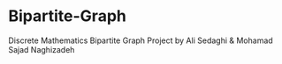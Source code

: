 # Bipartite-Graph
Discrete Mathematics Bipartite Graph Project by Ali Sedaghi &amp; Mohamad Sajad Naghizadeh
